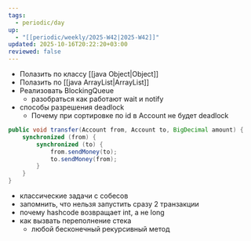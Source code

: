 ```yaml
---
tags:
  - periodic/day
up:
  - "[[periodic/weekly/2025-W42|2025-W42]]"
updated: 2025-10-16T20:22:20+03:00
reviewed: false
---
```


- Полазить по классу [[java Object|Object]]
- Полазить по [[java ArrayList|ArrayList]]
- Реализовать BlockingQueue
	- разобраться как работают wait и notify
- способы разрешения deadlock
	- Почему при сортировке по id в Account не будет deadlock
```java
public void transfer(Account from, Account to, BigDecimal amount) {
	synchronized (from) {
		synchronized (to) {
			from.sendMoney(to);
			to.sendMoney(from);
		}
	}
}
```
- классические задачи с собесов
- запомнить, что нельзя запустить сразу 2 транзакции
- почему hashcode возвращает int, а не long
- как вызвать переполнение стека
	- любой бесконечный рекурсивный метод
